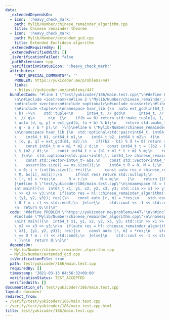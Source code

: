 ```yaml
---
data:
  _extendedDependsOn:
  - icon: ':heavy_check_mark:'
    path: Mylib/Number/chinese_remainder_algorithm.cpp
    title: Chinese remainder theorem
  - icon: ':heavy_check_mark:'
    path: Mylib/Number/extended_gcd.cpp
    title: Extended Euclidean algorithm
  _extendedRequiredBy: []
  _extendedVerifiedWith: []
  _isVerificationFailed: false
  _pathExtension: cpp
  _verificationStatusIcon: ':heavy_check_mark:'
  attributes:
    '*NOT_SPECIAL_COMMENTS*': ''
    PROBLEM: https://yukicoder.me/problems/447
    links:
    - https://yukicoder.me/problems/447
  bundledCode: "#line 1 \"test/yukicoder/186/main.test.cpp\"\n#define PROBLEM \"https://yukicoder.me/problems/447\"\
    \n\n#include <iostream>\n#line 2 \"Mylib/Number/chinese_remainder_algorithm.cpp\"\
    \n#include <vector>\n#include <optional>\n#include <cassert>\n#line 2 \"Mylib/Number/extended_gcd.cpp\"\
    \n#include <tuple>\n\nnamespace haar_lib {\n  auto ext_gcd(int64_t a, int64_t\
    \ b) ->\n    std::tuple<\n      int64_t, // gcd\n      int64_t, // p\n      int64_t\
    \  // q\n      >\n  {\n    if(b == 0) return std::make_tuple(a, 1, 0);\n    const\
    \ auto [d, q, p] = ext_gcd(b, (a + b) % b);\n    return std::make_tuple(d, p,\
    \ q - a / b * p);\n  }\n}\n#line 6 \"Mylib/Number/chinese_remainder_algorithm.cpp\"\
    \n\nnamespace haar_lib {\n  std::optional<std::pair<int64_t, int64_t>> chinese_remainder_algorithm(\n\
    \    int64_t b1, int64_t m1,\n    int64_t b2, int64_t m2\n  ){\n    const auto\
    \ [d, p, q] = ext_gcd(m1, m2);\n    if((b2 - b1) % d != 0) return std::nullopt;\n\
    \    const int64_t m = m1 * m2 / d;\n    const int64_t t = ((b2 - b1) * p / d)\
    \ % (m2 / d);\n    const int64_t r = (b1 + m1 * t + m) % m;\n    return {{r, m}};\n\
    \  }\n\n  std::optional<std::pair<int64_t, int64_t>> chinese_remainder_algorithm(\n\
    \    const std::vector<int64_t> &bs,\n    const std::vector<int64_t> &ms\n  ){\n\
    \    assert(bs.size() == ms.size());\n    int64_t R = 0, M = 1;\n    for(int i\
    \ = 0; i < (int)bs.size(); ++i){\n      const auto res = chinese_remainder_algorithm(R,\
    \ M, bs[i], ms[i]);\n      if(not res) return std::nullopt;\n      const auto\
    \ [r, m] = *res;\n      R = r;\n      M = m;\n    }\n    return {{R, M}};\n  }\n\
    }\n#line 5 \"test/yukicoder/186/main.test.cpp\"\n\nnamespace hl = haar_lib;\n\n\
    int main(){\n  int64_t x1, y1, x2, y2, x3, y3; std::cin >> x1 >> y1 >> x2 >> y2\
    \ >> x3 >> y3;\n\n  if(auto res = hl::chinese_remainder_algorithm({x1, x2, x3},\
    \ {y1, y2, y3}); res){\n    const auto [r, m] = *res;\n    std::cout << (r ==\
    \ 0 ? m : r) << std::endl;\n  }else{\n    std::cout << -1 << std::endl;\n  }\n\
    \n  return 0;\n}\n"
  code: "#define PROBLEM \"https://yukicoder.me/problems/447\"\n\n#include <iostream>\n\
    #include \"Mylib/Number/chinese_remainder_algorithm.cpp\"\n\nnamespace hl = haar_lib;\n\
    \nint main(){\n  int64_t x1, y1, x2, y2, x3, y3; std::cin >> x1 >> y1 >> x2 >>\
    \ y2 >> x3 >> y3;\n\n  if(auto res = hl::chinese_remainder_algorithm({x1, x2,\
    \ x3}, {y1, y2, y3}); res){\n    const auto [r, m] = *res;\n    std::cout << (r\
    \ == 0 ? m : r) << std::endl;\n  }else{\n    std::cout << -1 << std::endl;\n \
    \ }\n\n  return 0;\n}\n"
  dependsOn:
  - Mylib/Number/chinese_remainder_algorithm.cpp
  - Mylib/Number/extended_gcd.cpp
  isVerificationFile: true
  path: test/yukicoder/186/main.test.cpp
  requiredBy: []
  timestamp: '2021-03-13 04:56:32+09:00'
  verificationStatus: TEST_ACCEPTED
  verifiedWith: []
documentation_of: test/yukicoder/186/main.test.cpp
layout: document
redirect_from:
- /verify/test/yukicoder/186/main.test.cpp
- /verify/test/yukicoder/186/main.test.cpp.html
title: test/yukicoder/186/main.test.cpp
---
```


